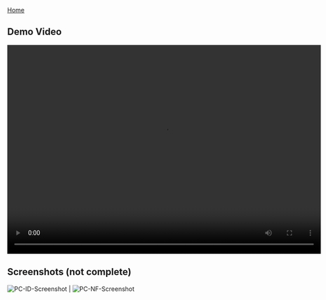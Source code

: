 <a href="/PokeCompanion" title="Home">Home</a>


## Demo Video

<video src="https://youtu.be/embed/SuYrd-PuQAE" width="720" height="480" controls preload></video>

## Screenshots (not complete)

![PC-ID-Screenshot](https://user-images.githubusercontent.com/43704967/115301602-6bdb4880-a12f-11eb-8ea1-fb96e86ea5c0.png)  |  ![PC-NF-Screenshot](https://user-images.githubusercontent.com/43704967/115301655-801f4580-a12f-11eb-92ed-5c3c96efb6d3.png)
